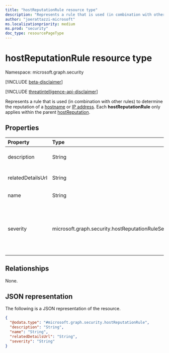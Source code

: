 ```yaml
---
title: "hostReputationRule resource type"
description: "Represents a rule that is used (in combination with other rules) to determine the reputation of a hostname or IP address."
author: "joerattazzi-microsoft"
ms.localizationpriority: medium
ms.prod: "security"
doc_type: resourcePageType
---
```


# hostReputationRule resource type

Namespace: microsoft.graph.security

[!INCLUDE [beta-disclaimer](../../includes/beta-disclaimer.md)]

[!INCLUDE [threatintelligence-api-disclaimer](../../includes/threatintelligence-api-disclaimer.md)]

Represents a rule that is used (in combination with other rules) to determine the reputation of a [hostname](../resources/security-hostname.md) or [IP address](../resources/security-ipaddress.md). Each **hostReputationRule** only applies within the parent [hostReputation](../resources/security-hostreputation.md).

## Properties

|Property|Type|Description|
|:---|:---|:---|
|description|String|The description of the rule that gives more context.|
|relatedDetailsUrl|String| Link to a web page with details related to this rule.|
|name|String|The name of the rule.|
|severity|microsoft.graph.security.hostReputationRuleSeverity|Indicates the severity that this rule has against the reputation score. The possible values are: `unknown`, `low`, `medium`, `high`, `unknownFutureValue`.|

## Relationships

None.

## JSON representation

The following is a JSON representation of the resource.
<!-- {
  "blockType": "resource",
  "@odata.type": "microsoft.graph.security.hostReputationRule"
}
-->
``` json
{
  "@odata.type": "#microsoft.graph.security.hostReputationRule",
  "description": "String",
  "name": "String",
  "relatedDetailsUrl": "String",
  "severity": "String"
}
```
